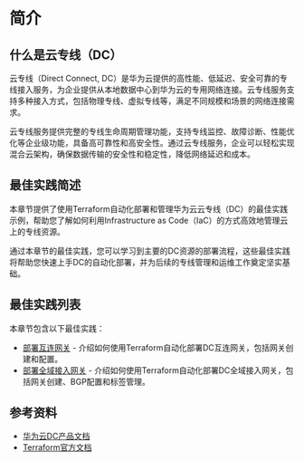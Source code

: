 # 简介

## 什么是云专线（DC）

云专线（Direct Connect, DC）是华为云提供的高性能、低延迟、安全可靠的专线接入服务，为企业提供从本地数据中心到华为云的专用网络连接。云专线服务支持多种接入方式，包括物理专线、虚拟专线等，满足不同规模和场景的网络连接需求。

云专线服务提供完整的专线生命周期管理功能，支持专线监控、故障诊断、性能优化等企业级功能，具备高可靠性和高安全性。通过云专线服务，企业可以轻松实现混合云架构，确保数据传输的安全性和稳定性，降低网络延迟和成本。

## 最佳实践简述

本章节提供了使用Terraform自动化部署和管理华为云云专线（DC）的最佳实践示例，帮助您了解如何利用Infrastructure as Code（IaC）的方式高效地管理云上的专线资源。

通过本章节的最佳实践，您可以学习到主要的DC资源的部署流程，这些最佳实践将帮助您快速上手DC的自动化部署，并为后续的专线管理和运维工作奠定坚实基础。

## 最佳实践列表

本章节包含以下最佳实践：

* [部署互连网关](connect_gateway.md) - 介绍如何使用Terraform自动化部署DC互连网关，包括网关创建和配置。
* [部署全域接入网关](global_gateway.md) - 介绍如何使用Terraform自动化部署DC全域接入网关，包括网关创建、BGP配置和标签管理。

## 参考资料

- [华为云DC产品文档](https://support.huaweicloud.com/dc/index.html)
- [Terraform官方文档](https://www.terraform.io/docs/index.html)
